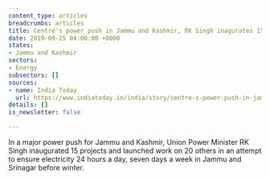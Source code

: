 ```yaml
---
content_type: articles
breadcrumbs: articles
title: Centre's power push in Jammu and Kashmir, RK Singh inagurates 15 projects
date: 2019-09-25 04:00:00 +0000
states:
- Jammu and Kashmir
sectors:
- Energy
subsectors: []
sources:
- name: India Today
  url: https://www.indiatoday.in/india/story/centre-s-power-push-in-jammu-and-kashmir-rk-singh-inagurates-15-projects-1600552-2019-09-18
details: []
is_newsletter: false

---
```

In a major power push for Jammu and Kashmir, Union Power Minister RK Singh inaugurated 15 projects and launched work on 20 others in an attempt to ensure electricity 24 hours a day, seven days a week in Jammu and Srinagar before winter.
